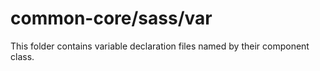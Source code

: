 # common-core/sass/var

This folder contains variable declaration files named by their component class.
